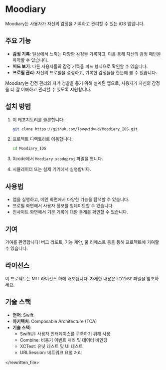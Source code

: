 # Moodiary

Moodiary는 사용자가 자신의 감정을 기록하고 관리할 수 있는 iOS 앱입니다. 

## 주요 기능
- **감정 기록**: 일상에서 느끼는 다양한 감정을 기록하고, 이를 통해 자신의 감정 패턴을 파악할 수 있습니다.
- **피드 보기**: 다른 사용자들의 감정 기록을 피드 형식으로 확인할 수 있습니다.
- **프로필 관리**: 자신의 프로필을 설정하고, 기록한 감정들을 한눈에 볼 수 있습니다.

Moodiary는 감정 관리와 자기 성찰을 돕기 위해 설계된 앱으로, 사용자가 자신의 감정을 더 잘 이해하고 관리할 수 있도록 지원합니다.

## 설치 방법

1. 이 레포지토리를 클론합니다:
   ```bash
   git clone https://github.com/lovewjdvud/Moodiary_IOS.git
   ```

2. 프로젝트 디렉토리로 이동합니다:
   ```bash
   cd Moodiary_IOS
   ```

3. Xcode에서 `Moodiary.xcodeproj` 파일을 엽니다.

4. 시뮬레이터 또는 실제 기기에서 실행합니다.

## 사용법

- 앱을 실행하고, 메인 화면에서 다양한 기능을 탐색할 수 있습니다.
- 프로필 화면에서 사용자 정보를 업데이트할 수 있습니다.
- 인사이트 화면에서 기분 기록에 대한 통계를 확인할 수 있습니다.

## 기여

기여를 환영합니다! 버그 리포트, 기능 제안, 풀 리퀘스트 등을 통해 프로젝트에 기여할 수 있습니다.

## 라이선스

이 프로젝트는 MIT 라이선스 하에 배포됩니다. 자세한 내용은 `LICENSE` 파일을 참조하세요.

## 기술 스택

- **언어**: Swift
- **아키텍처**: Composable Architecture (TCA)
- **기술 스택**:
  - SwiftUI: 사용자 인터페이스를 구축하기 위해 사용
  - Combine: 비동기 이벤트 처리 및 데이터 바인딩
  - XCTest: 유닛 테스트 및 UI 테스트
  - URLSession: 네트워크 요청 처리

</rewritten_file> 